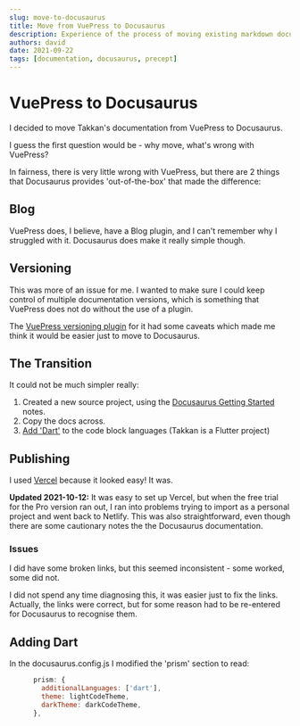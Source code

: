 ```yaml
---
slug: move-to-docusaurus
title: Move from VuePress to Docusaurus
description: Experience of the process of moving existing markdown documentation from VuePress to Docusaurus 
authors: david
date: 2021-09-22
tags: [documentation, docusaurus, precept]
---
```


# VuePress to Docusaurus

I decided to move Takkan's documentation from VuePress to Docusaurus.

I guess the first question would be - why move, what's wrong with VuePress?

In fairness, there is very little wrong with VuePress, but there are 2 things that Docusaurus provides 'out-of-the-box' that made the difference:

## Blog

VuePress does, I believe, have a Blog plugin, and I can't remember why I struggled with it.  Docusaurus does make it really simple though.


## Versioning

This was more of an issue for me.  I wanted to make sure I could keep control of multiple documentation versions, which is something that VuePress does not do without the use of a plugin.

The [VuePress versioning plugin](https://titanium-docs-devkit.netlify.app/guide/versioning.html) for it had some caveats which made me think it would be easier just to move to Docusaurus.


## The Transition

It could not be much simpler really:

1. Created a new source project, using the [Docusaurus Getting Started](https://docusaurus.io/docs) notes.
2. Copy the docs across.
3. [Add 'Dart'](#adding-dart) to the code block languages (Takkan is a Flutter project)

## Publishing

I used [Vercel](https://vercel.com/) because it looked easy! It was.

**Updated 2021-10-12:**  It was easy to set up Vercel, but when the free trial for the Pro version ran out, I ran into problems trying to import as a personal project and went back to Netlify.  This was also straightforward, even though there are some cautionary notes the the Docusaurus documentation.

### Issues

I did have some broken links, but this seemed inconsistent - some worked, some did not.  

I did not spend any time diagnosing this, it was easier just to fix the links. Actually, the links were correct, but for some reason had to be re-entered for Docusaurus to recognise them.



## Adding Dart

In the docusaurus.config.js I modified the 'prism' section to read:

```javascript {2}
      prism: {
        additionalLanguages: ['dart'],
        theme: lightCodeTheme,
        darkTheme: darkCodeTheme,
      },
```